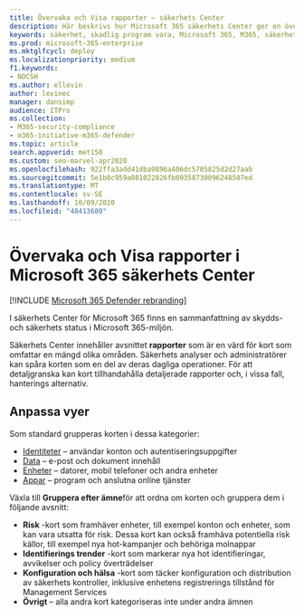 ```yaml
---
title: Övervaka och Visa rapporter – säkerhets Center
description: Här beskrivs hur Microsoft 365 säkerhets Center ger en översikt över skydds-och säkerhets status.
keywords: säkerhet, skadlig program vara, Microsoft 365, M365, säkerhets Center, övervaka, rapport, status
ms.prod: microsoft-365-enterprise
ms.mktglfcycl: deploy
ms.localizationpriority: medium
f1.keywords:
- NOCSH
ms.author: ellevin
author: levinec
manager: dansimp
audience: ITPro
ms.collection:
- M365-security-compliance
- m365-initiative-m365-defender
ms.topic: article
search.appverid: met150
ms.custom: seo-marvel-apr2020
ms.openlocfilehash: 922ffa3add41dba9896a406dc5705825d2d27aab
ms.sourcegitcommit: 5e1b8c959a081022826fb09358730096248507ed
ms.translationtype: MT
ms.contentlocale: sv-SE
ms.lasthandoff: 10/09/2020
ms.locfileid: "48413680"
---
```

# <a name="monitor-and-view-reports-in-the-microsoft-365-security-center"></a>Övervaka och Visa rapporter i Microsoft 365 säkerhets Center

[!INCLUDE [Microsoft 365 Defender rebranding](../includes/microsoft-defender.md)]


I säkerhets Center för Microsoft 365 finns en sammanfattning av skydds-och säkerhets status i Microsoft 365-miljön.

Säkerhets Center innehåller avsnittet **rapporter** som är en värd för kort som omfattar en mängd olika områden. Säkerhets analyser och administratörer kan spåra korten som en del av deras dagliga operationer. För att detaljgranska kan kort tillhandahålla detaljerade rapporter och, i vissa fall, hanterings alternativ.

## <a name="customize-views"></a>Anpassa vyer

Som standard grupperas korten i dessa kategorier:
  
* [Identiteter](monitor-and-report-identities.md) – användar konton och autentiseringsuppgifter
* [Data](monitor-data.md) – e-post och dokument innehåll
* [Enheter](monitor-devices.md) – datorer, mobil telefoner och andra enheter
* [Appar](monitor-apps.md) – program och anslutna online tjänster

Växla till **Gruppera efter ämne**för att ordna om korten och gruppera dem i följande avsnitt:

* **Risk** -kort som framhäver enheter, till exempel konton och enheter, som kan vara utsatta för risk. Dessa kort kan också framhäva potentiella risk källor, till exempel nya hot-kampanjer och behöriga molnappar  
* **Identifierings trender** -kort som markerar nya hot identifieringar, avvikelser och policy överträdelser
* **Konfiguration och hälsa** -kort som täcker konfiguration och distribution av säkerhets kontroller, inklusive enhetens registrerings tillstånd för Management Services
* **Övrigt** – alla andra kort kategoriseras inte under andra ämnen
